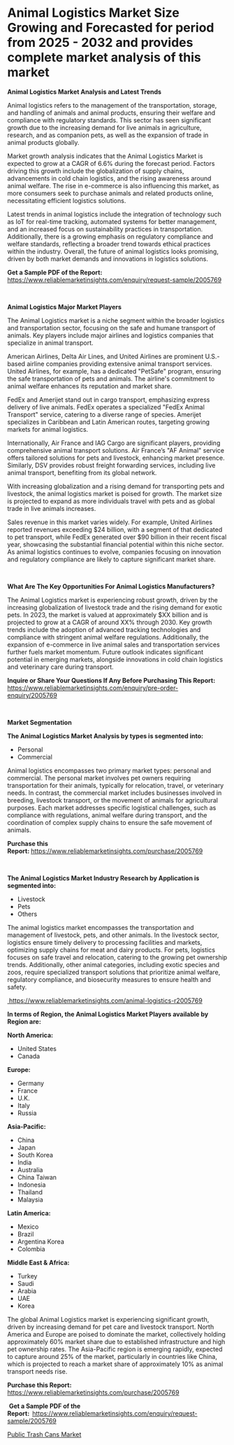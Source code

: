 <p><h1>Animal Logistics Market Size Growing and Forecasted for period from 2025 - 2032 and provides complete market analysis of this market</h1></p><p><strong>Animal Logistics Market Analysis and Latest Trends</strong></p>
<p><p>Animal logistics refers to the management of the transportation, storage, and handling of animals and animal products, ensuring their welfare and compliance with regulatory standards. This sector has seen significant growth due to the increasing demand for live animals in agriculture, research, and as companion pets, as well as the expansion of trade in animal products globally.</p><p>Market growth analysis indicates that the Animal Logistics Market is expected to grow at a CAGR of 6.6% during the forecast period. Factors driving this growth include the globalization of supply chains, advancements in cold chain logistics, and the rising awareness around animal welfare. The rise in e-commerce is also influencing this market, as more consumers seek to purchase animals and related products online, necessitating efficient logistics solutions.</p><p>Latest trends in animal logistics include the integration of technology such as IoT for real-time tracking, automated systems for better management, and an increased focus on sustainability practices in transportation. Additionally, there is a growing emphasis on regulatory compliance and welfare standards, reflecting a broader trend towards ethical practices within the industry. Overall, the future of animal logistics looks promising, driven by both market demands and innovations in logistics solutions.</p></p>
<p><strong>Get a Sample PDF of the Report:&nbsp;</strong> <a href="https://www.reliablemarketinsights.com/enquiry/request-sample/2005769?utm_campaign=2244&utm_medium=2&utm_source=Github&utm_content=ia&utm_term=05042025&utm_id=animal-logistics">https://www.reliablemarketinsights.com/enquiry/request-sample/2005769</a></p>
<p>&nbsp;</p>
<p><strong>Animal Logistics Major Market Players</strong></p>
<p><p>The Animal Logistics market is a niche segment within the broader logistics and transportation sector, focusing on the safe and humane transport of animals. Key players include major airlines and logistics companies that specialize in animal transport. </p><p>American Airlines, Delta Air Lines, and United Airlines are prominent U.S.-based airline companies providing extensive animal transport services. United Airlines, for example, has a dedicated "PetSafe" program, ensuring the safe transportation of pets and animals. The airline's commitment to animal welfare enhances its reputation and market share.</p><p>FedEx and Amerijet stand out in cargo transport, emphasizing express delivery of live animals. FedEx operates a specialized "FedEx Animal Transport" service, catering to a diverse range of species. Amerijet specializes in Caribbean and Latin American routes, targeting growing markets for animal logistics.</p><p>Internationally, Air France and IAG Cargo are significant players, providing comprehensive animal transport solutions. Air France’s "AF Animal" service offers tailored solutions for pets and livestock, enhancing market presence. Similarly, DSV provides robust freight forwarding services, including live animal transport, benefiting from its global network.</p><p>With increasing globalization and a rising demand for transporting pets and livestock, the animal logistics market is poised for growth. The market size is projected to expand as more individuals travel with pets and as global trade in live animals increases.</p><p>Sales revenue in this market varies widely. For example, United Airlines reported revenues exceeding $24 billion, with a segment of that dedicated to pet transport, while FedEx generated over $90 billion in their recent fiscal year, showcasing the substantial financial potential within this niche sector. As animal logistics continues to evolve, companies focusing on innovation and regulatory compliance are likely to capture significant market share.</p></p>
<p>&nbsp;</p>
<p><strong>What Are The Key Opportunities For Animal Logistics Manufacturers?</strong></p>
<p><p>The Animal Logistics market is experiencing robust growth, driven by the increasing globalization of livestock trade and the rising demand for exotic pets. In 2023, the market is valued at approximately $XX billion and is projected to grow at a CAGR of around XX% through 2030. Key growth trends include the adoption of advanced tracking technologies and compliance with stringent animal welfare regulations. Additionally, the expansion of e-commerce in live animal sales and transportation services further fuels market momentum. Future outlook indicates significant potential in emerging markets, alongside innovations in cold chain logistics and veterinary care during transport.</p></p>
<p><strong>Inquire or Share Your Questions If Any Before Purchasing This Report:</strong> <a href="https://www.reliablemarketinsights.com/enquiry/pre-order-enquiry/2005769?utm_campaign=2244&utm_medium=2&utm_source=Github&utm_content=ia&utm_term=05042025&utm_id=animal-logistics">https://www.reliablemarketinsights.com/enquiry/pre-order-enquiry/2005769</a></p>
<p>&nbsp;</p>
<p><strong>Market Segmentation</strong></p>
<p><strong>The Animal Logistics Market Analysis by types is segmented into:</strong></p>
<p><ul><li>Personal</li><li>Commercial</li></ul></p>
<p><p>Animal logistics encompasses two primary market types: personal and commercial. The personal market involves pet owners requiring transportation for their animals, typically for relocation, travel, or veterinary needs. In contrast, the commercial market includes businesses involved in breeding, livestock transport, or the movement of animals for agricultural purposes. Each market addresses specific logistical challenges, such as compliance with regulations, animal welfare during transport, and the coordination of complex supply chains to ensure the safe movement of animals.</p></p>
<p><strong>Purchase this Report:&nbsp;</strong><a href="https://www.reliablemarketinsights.com/purchase/2005769?utm_campaign=2244&utm_medium=2&utm_source=Github&utm_content=ia&utm_term=05042025&utm_id=animal-logistics">https://www.reliablemarketinsights.com/purchase/2005769</a></p>
<p>&nbsp;</p>
<p><strong>The Animal Logistics Market Industry Research by Application is segmented into:</strong></p>
<p><ul><li>Livestock</li><li>Pets</li><li>Others</li></ul></p>
<p><p>The animal logistics market encompasses the transportation and management of livestock, pets, and other animals. In the livestock sector, logistics ensure timely delivery to processing facilities and markets, optimizing supply chains for meat and dairy products. For pets, logistics focuses on safe travel and relocation, catering to the growing pet ownership trends. Additionally, other animal categories, including exotic species and zoos, require specialized transport solutions that prioritize animal welfare, regulatory compliance, and biosecurity measures to ensure health and safety.</p></p>
<p><a href="https://www.reliablemarketinsights.com/animal-logistics-r2005769?utm_campaign=2244&utm_medium=2&utm_source=Github&utm_content=ia&utm_term=05042025&utm_id=animal-logistics">&nbsp;https://www.reliablemarketinsights.com/animal-logistics-r2005769</a></p>
<p><strong>In terms of Region, the Animal Logistics Market Players available by Region are:</strong></p>
<p>
    <p> <strong> North America: </strong>
        <ul>
            <li>United States</li>
            <li>Canada</li>
        </ul>
        </p> 
    <p> <strong> Europe: </strong>
        <ul>
            <li>Germany</li>
            <li>France</li>
            <li>U.K.</li>
            <li>Italy</li>
            <li>Russia</li>
        </ul>
        </p> 
    <p> <strong> Asia-Pacific: </strong>
        <ul>
            <li>China</li>
            <li>Japan</li>
            <li>South Korea</li>
            <li>India</li>
            <li>Australia</li>
            <li>China Taiwan</li>
            <li>Indonesia</li>
            <li>Thailand</li>
            <li>Malaysia</li>
        </ul>
        </p> 
    <p> <strong> Latin America: </strong>
        <ul>
            <li>Mexico</li>
            <li>Brazil</li>
            <li>Argentina Korea</li>
            <li>Colombia</li>
        </ul>
        </p> 
    <p> <strong> Middle East & Africa: </strong>
        <ul>
            <li>Turkey</li>
            <li>Saudi</li>
            <li>Arabia</li>
            <li>UAE</li>
            <li>Korea</li>
        </ul>
    </p>
    </p>
<p><p>The global Animal Logistics market is experiencing significant growth, driven by increasing demand for pet care and livestock transport. North America and Europe are poised to dominate the market, collectively holding approximately 60% market share due to established infrastructure and high pet ownership rates. The Asia-Pacific region is emerging rapidly, expected to capture around 25% of the market, particularly in countries like China, which is projected to reach a market share of approximately 10% as animal transport needs rise.</p></p>
<p><strong>Purchase this Report: </strong><a href="https://www.reliablemarketinsights.com/purchase/2005769?utm_campaign=2244&utm_medium=2&utm_source=Github&utm_content=ia&utm_term=05042025&utm_id=animal-logistics">https://www.reliablemarketinsights.com/purchase/2005769</a></p>
<p>&nbsp;<strong>Get a Sample PDF of the Report:&nbsp;&nbsp;</strong><a href="https://www.reliablemarketinsights.com/enquiry/request-sample/2005769?utm_campaign=2244&utm_medium=2&utm_source=Github&utm_content=ia&utm_term=05042025&utm_id=animal-logistics">https://www.reliablemarketinsights.com/enquiry/request-sample/2005769</a></p>
<p><strong></strong></p>
<p><p><a href="https://github.com/santosh758595/Market-Research-Report-List-7/blob/main/public-trash-cans-market.md?utm_campaign=2244&utm_medium=2&utm_source=Github&utm_content=ia&utm_term=05042025&utm_id=animal-logistics">Public Trash Cans Market</a></p></p>